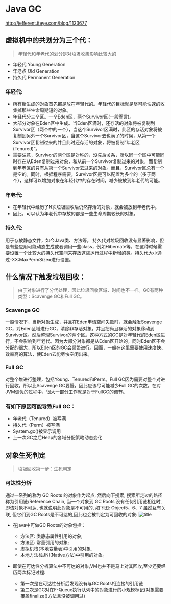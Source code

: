 # Java GC
http://jefferent.iteye.com/blog/1123677

## 虚拟机中的共划分为三个代：
> 年轻代和年老代的划分是对垃圾收集影响比较大的

- 年轻代 Young Generation
- 年老点 Old Generation
- 持久代 Permanent Generation

### 年轻代:
- 所有新生成的对象首先都是放在年轻代的。年轻代的目标就是尽可能快速的收集掉那些生命周期短的对象。
- 年轻代分三个区。一个Eden区，两个Survivor区(一般而言)。
- 大部分对象在Eden区中生成。当Eden区满时，还存活的对象将被复制到Survivor区（两个中的一个），当这个Survivor区满时，此区的存活对象将被复制到另外一个Survivor区，当这个Survivor去也满了的时候，从第一个Survivor区复制过来的并且此时还存活的对象，将被复制“年老区(Tenured)”。
- 需要注意，Survivor的两个区是对称的，没先后关系，所以同一个区中可能同时存在从Eden复制过来对象，和从前一个Survivor复制过来的对象，而复制到年老区的只有从第一个Survivor去过来的对象。而且，Survivor区总有一个是空的。同时，根据程序需要，Survivor区是可以配置为多个的（多于两个），这样可以增加对象在年轻代中的存在时间，减少被放到年老代的可能。

### 年老代:
- 在年轻代中经历了N次垃圾回收后仍然存活的对象，就会被放到年老代中。
- 因此，可以认为年老代中存放的都是一些生命周期较长的对象。

### 持久代:
用于存放静态文件，如今Java类、方法等。
持久代对垃圾回收没有显著影响，但是有些应用可能动态生成或者调用一些class，例如Hibernate等，在这种时候需要设置一个比较大的持久代空间来存放这些运行过程中新增的类。持久代大小通过-XX:MaxPermSize=<N>进行设置。


## 什么情况下触发垃圾回收：
> 由于对象进行了分代处理，因此垃圾回收区域、时间也不一样。GC有两种类型：Scavenge GC和Full GC。

### Scavenge GC
一般情况下，当新对象生成，并且在Eden申请空间失败时，就会触发Scavenge GC，对Eden区域进行GC，清除非存活对象，并且把尚且存活的对象移动到Survivor区。然后整理Survivor的两个区。这种方式的GC是对年轻代的Eden区进行，不会影响到年老代。因为大部分对象都是从Eden区开始的，同时Eden区不会分配的很大，所以Eden区的GC会频繁进行。因而，一般在这里需要使用速度快、效率高的算法，使Eden去能尽快空闲出来。

### Full GC
对整个堆进行整理，包括Young、Tenured和Perm。Full GC因为需要对整个对进行回收，所以比Scavenge GC要慢，因此应该尽可能减少Full GC的次数。在对JVM调优的过程中，很大一部分工作就是对于FullGC的调节。

### 有如下原因可能导致Full GC：

- 年老代（Tenured）被写满
- 持久代（Perm）被写满
- System.gc()被显示调用
- 上一次GC之后Heap的各域分配策略动态变化

## 对象生死判定
> 垃圾回收第一步：生死判定

### 可达性分析
通过一系列的称为 GC Roots 的对象作为起点, 然后向下搜索; 搜索所走过的路径称为引用链/Reference Chain, 当一个对象到 GC Roots 没有任何引用链相连时, 即该对象不可达, 也就说明此对象是不可用的, 如下图: Object5、6、7 虽然互有关联, 但它们到GC Roots是不可达的,因此也会被判定为可回收的对象:
![title](https://leanote.com/api/file/getImage?fileId=5b5a9ba0ab644171a6000ea5)

- 在java中可做GC Roots的对象包括：
    - 方法区: 类静态属性引用的对象;
    - 方法区: 常量引用的对象;
    - 虚拟机栈(本地变量表)中引用的对象.
    - 本地方法栈JNI(Native方法)中引用的对象。

- 即使在可达性分析算法中不可达的对象,VM也并不是马上对其回收,至少还要经历两次标记过程: 
    - 第一次是在可达性分析后发现没有与GC Roots相连接的引用链
    - 第二次是GC对在F-Queue执行队列中的对象进行的小规模标记(对象需要覆盖finalize()方法且没被调用过)
